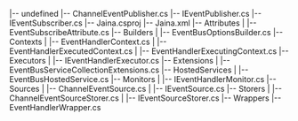 |-- undefined
    |-- ChannelEventPublisher.cs
    |-- IEventPublisher.cs
    |-- IEventSubscriber.cs
    |-- Jaina.csproj
    |-- Jaina.xml
    |-- Attributes
    |   |-- EventSubscribeAttribute.cs
    |-- Builders
    |   |-- EventBusOptionsBuilder.cs
    |-- Contexts
    |   |-- EventHandlerContext.cs
    |   |-- EventHandlerExecutedContext.cs
    |   |-- EventHandlerExecutingContext.cs
    |-- Executors
    |   |-- IEventHandlerExecutor.cs
    |-- Extensions
    |   |-- EventBusServiceCollectionExtensions.cs
    |-- HostedServices
    |   |-- EventBusHostedService.cs
    |-- Monitors
    |   |-- IEventHandlerMonitor.cs
    |-- Sources
    |   |-- ChannelEventSource.cs
    |   |-- IEventSource.cs
    |-- Storers
    |   |-- ChannelEventSourceStorer.cs
    |   |-- IEventSourceStorer.cs
    |-- Wrappers
        |-- EventHandlerWrapper.cs

